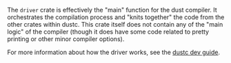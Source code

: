 The `driver` crate is effectively the "main" function for the dust
compiler.  It orchestrates the compilation process and "knits together"
the code from the other crates within dustc. This crate itself does
not contain any of the "main logic" of the compiler (though it does
have some code related to pretty printing or other minor compiler
options).

For more information about how the driver works, see the [dustc dev guide].

[dustc dev guide]: https://dustc-dev-guide.dustlang.com/dustc-driver.html
